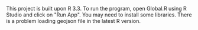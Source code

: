This project is built upon R 3.3. To run the program, open Global.R using R Studio and click on "Run App". You may need to install some libraries. There is a problem loading geojson file in the latest R version.